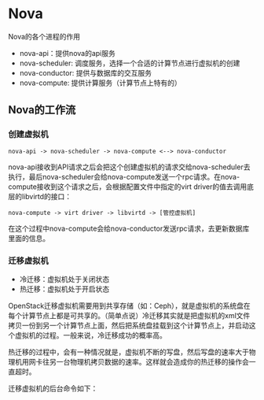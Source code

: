 # Nova

Nova的各个进程的作用

* nova-api：提供nova的api服务
* nova-scheduler: 调度服务，选择一个合适的计算节点进行虚拟机的创建
* nova-conductor: 提供与数据库的交互服务
* nova-compute: 提供计算服务（计算节点上特有的）

## Nova的工作流

### 创建虚拟机

```
nova-api -> nova-scheduler -> nova-compute <--> nova-conductor
```

nova-api接收到API请求之后会把这个创建虚拟机的请求交给nova-scheduler去执行，最后nova-scheduler会给nova-compute发送一个rpc请求。在nova-compute接收到这个请求之后，会根据配置文件中指定的virt driver的值去调用底层的libvirtd的接口：

```
nova-compute -> virt driver -> libvirtd -> [管控虚拟机]
```

在这个过程中nova-compute会给nova-conductor发送rpc请求，去更新数据库里面的信息。

### 迁移虚拟机

* 冷迁移：虚拟机处于关闭状态
* 热迁移：虚拟机处于开启状态

OpenStack迁移虚拟机需要用到共享存储（如：Ceph），就是虚拟机的系统盘在每个计算节点上都是可共享的。（简单点说）冷迁移其实就是把虚拟机的xml文件拷贝一份到另一个计算节点上面，然后把系统盘挂载到这个计算节点上，并启动这个虚拟机的过程。一般来说，冷迁移成功的概率高。

热迁移的过程中，会有一种情况就是，虚拟机不断的写盘，然后写盘的速率大于物理机用网卡往另一台物理机拷贝数据的速率。这样就会造成你的热迁移的操作会一直超时。

迁移虚拟机的后台命令如下：

```

```

